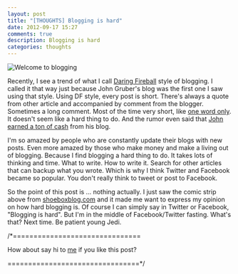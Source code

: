 ```yaml
---
layout: post
title: "[THOUGHTS] Blogging is hard"
date: 2012-09-17 15:27
comments: true
description: Blogging is hard
categories: thoughts
---
```

![Welcome to blogging](http://www.shoeboxblog.com/wp-content/uploads/2012/09/new-blog7.jpg) 

Recently, I see a trend of what I call [Daring Fireball](http://daringfireball.net/) style of blogging. I called it that way just because John Gruber's blog was the first one I saw using that style. Using DF style, every post is short. There's always a quote from other article and accompanied by comment from the blogger. Sometimes a long comment. Most of the time very short, like [one word only](http://daringfireball.net/linked/2012/01/22/rim). It doesn't seem like a hard thing to do. And the rumor even said that [John earned a ton of cash](http://www.businessinsider.com/daring-fireball-2011-3) from his blog.

<!-- more -->

I'm so amazed by people who are constantly update their blogs with new posts. Even more amazed by those who make money and make a living out of blogging. Because I find blogging a hard thing to do. It takes lots of thinking and time. What to write. How to write it. Search for other articles that can backup what you wrote. Which is why I think Twitter and Facebook became so popular. You don't really think to tweet or post to Facebook. 

So the point of this post is … nothing actually. I just saw the comic strip above from [shoeboxblog.com](http://www.shoeboxblog.com/?p=32420) and it made me want to express my opinion on how hard blogging is. Of course I can simply say in Twitter or Facebook, "Blogging is hard". But I'm in the middle of Facebook/Twitter fasting. What's that? Next time. Be patient young Jedi.

/*===============================

How about say hi to [me](http://twitter.com/nicnocquee) if you like this post?

================================*/